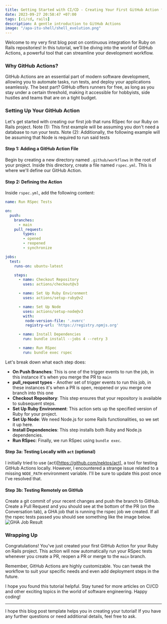 ```yaml
---
title: Getting Started with CI/CD - Creating Your First GitHub Action for a Ruby on Rails Repo
date: 2023-09-27 20:58:47 +07:00
tags: [ci/cd, rails]
description: A gentle introduction to GitHub Actions
image: "/apa-itu-shell/shell_evolution.png"
---
```


Welcome to my very first blog post on continuous integration for Ruby on Rails repositories! In this tutorial, we'll be diving into the world of GitHub Actions, a powerful tool that can streamline your development workflow.

### Why GitHub Actions?

GitHub Actions are an essential part of modern software development, allowing you to automate tasks, run tests, and deploy your applications seamlessly. The best part? GitHub offers runners for free, as long as you stay under a certain threshold, making it accessible for hobbyists, side hustles and teams that are on a tight budget.

### Setting Up Your GitHub Action

Let's get started with creating our first job that runs RSpec for our Ruby on Rails project. Note (1): This first example will be assuming you don't need a database to run your tests.
Note (2): Additionally, the following example will be assuming that Node is required to run said tests

#### Step 1: Adding a GitHub Action File

Begin by creating a new directory named `.github/workflows` in the root of your project. Inside this directory, create a file named `rspec.yml`. This is where we'll define our GitHub Action.

#### Step 2: Defining the Action

Inside `rspec.yml`, add the following content:

```yaml
name: Run RSpec Tests

on:
  push:
    branches:
      - main
    pull_request:
        types:
        - opened
        - reopened
        - synchronize

jobs:
  test:
    runs-on: ubuntu-latest

    steps:
      - name: Checkout Repository
        uses: actions/checkout@v3

      - name: Set Up Ruby Environment
        uses: actions/setup-ruby@v2

      - name: Set Up Node
        uses: actions/setup-node@v3
        with:         
         node-version-file: '.nvmrc'
         registry-url: 'https://registry.npmjs.org'

      - name: Install Dependencies
        run: bundle install --jobs 4 --retry 3          

      - name: Run RSpec
        run: bundle exec rspec
```

Let's break down what each step does:
- **On Push Branches**: This is one of the trigger events to run the job, in this instance it's when you merge the PR to `main`
- **pull_request types** - Another set of trigger events to run this job, in these instances it's when a PR is open, reopened or you merge one branch into this one
- **Checkout Repository**: This step ensures that your repository is available to subsequent steps.
- **Set Up Ruby Environment**: This action sets up the specified version of Ruby for your project.
- **Set Up Node**: We need Node.js for some Rails functionalities, so we set it up here.
- **Install Dependencies**: This step installs both Ruby and Node.js dependencies.
- **Run RSpec**: Finally, we run RSpec using `bundle exec`.

#### Step 3a: Testing Locally with `act` (optional)

I initially tried to use (act)[https://github.com/nektos/act], a tool for testing GitHub Actions locally. However, I encountered a strange issue related to a missing `NODE_PATH` environment variable. I'll be sure to update this post once I've resolved that.

#### Step 3b: Testing Remotely on GitHub
Create a git commit of your recent changes and push the branch to GitHub. Create a Pull Request and you should see at the bottom of the PR (on the Conversation tab), a GHA job that is running the rspec job we created. If all the rspec tests passed you should see something like the image below.
<img src="/your-first-github-action/Screenshot.png" alt="GHA Job Result">

### Wrapping Up

Congratulations! You've just created your first GitHub Action for your Ruby on Rails project. This action will now automatically run your RSpec tests whenever you create a PR, reopen a PR or merge to the `main` branch.

Remember, GitHub Actions are highly customizable. You can tweak the workflow to suit your specific needs and even add deployment steps in the future.

I hope you found this tutorial helpful. Stay tuned for more articles on CI/CD and other exciting topics in the world of software engineering. Happy coding!

---

I hope this blog post template helps you in creating your tutorial! If you have any further questions or need additional details, feel free to ask.
